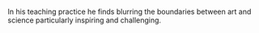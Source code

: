 In his teaching practice he finds blurring the boundaries between art and science particularly inspiring and challenging.
